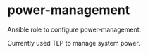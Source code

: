 # power-management

Ansible role to configure power-management.

Currently used TLP to manage system power.

